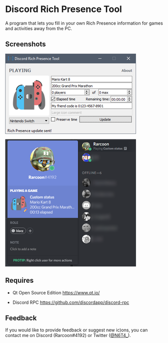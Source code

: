# Discord Rich Presence Tool
A program that lets you fill in your own Rich Presence information for games and activities away from the PC.

## Screenshots
![Main window](screenshots/1.png)

![The result in Discord](screenshots/2.png)

## Requires
- Qt Open Source Edition
https://www.qt.io/

- Discord RPC
https://github.com/discordapp/discord-rpc

## Feedback
If you would like to provide feedback or suggest new ic)ons, you can contact me on Discord (Rarcoon#4192) or Twitter ([@N6T4_](https://twitter.com/n6t4_ "@N6T4_")).
